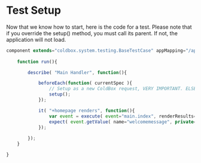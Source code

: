 # Test Setup

Now that we know how to start, here is the code for a test. Please note that if you override the setup() method, you must call its parent. If not, the application will not load.

```js
component extends="coldbox.system.testing.BaseTestCase" appMapping="/apps/MyApp"{
	
	function run(){

		describe( "Main Handler", function(){

			beforeEach(function( currentSpec ){
				// Setup as a new ColdBox request, VERY IMPORTANT. ELSE EVERYTHING LOOKS LIKE THE SAME REQUEST.
				setup();
			});

			it( "+homepage renders", function(){
				var event = execute( event="main.index", renderResults=true );
				expect(	event.getValue( name="welcomemessage", private=true ) ).toBe( "Welcome to ColdBox!" );
			});
		
		});
	}

}
```

